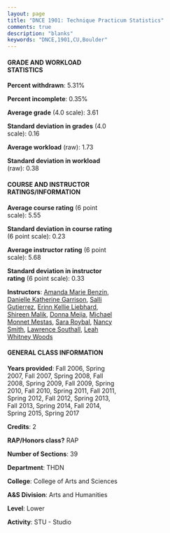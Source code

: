 ```yaml
---
layout: page
title: "DNCE 1901: Technique Practicum Statistics"
comments: true
description: "blanks"
keywords: "DNCE,1901,CU,Boulder"
---
```

<head>
<script src="https://ajax.googleapis.com/ajax/libs/jquery/2.1.3/jquery.min.js"></script>
<script src="https://dl.dropboxusercontent.com/s/pc42nxpaw1ea4o9/highcharts.js?dl=0"></script>
<!-- <script src="../assets/js/highcharts.js"></script> -->
<style type="text/css">@font-face {
	font-family: "Bebas Neue";
	src: url(https://www.filehosting.org/file/details/544349/BebasNeue Regular.otf) format("opentype");
	}
	h1.Bebas { 
		font-family: "Bebas Neue", Verdana, Tahoma;
	}
</style>
</head>
<body>
	<div id="container" style="float: right; width: 45%; height: 88%; margin-left: 2.5%; margin-right: 2.5%;"></div>
	<script language="JavaScript">
		$(document).ready(function() {
		var chart = {type: 'column'};
		var title = {text: 'Grade Distribution'};
		var xAxis = {categories: ['A','B','C','D','F'],crosshair: true};
		var yAxis = {min: 0,title: {text: 'Percentage'}};
		var tooltip = {headerFormat: '<center><b><span style="font-size:20px">{point.key}</span></b></center>',
		               pointFormat: '<td style="padding:0"><b>{point.y:.1f}%</b></td>',
		               footerFormat: '</table>',shared: true,useHTML: true};
		var plotOptions = {column: {pointPadding: 0.0,borderWidth: 0}};  
		var credits = {enabled: false};var series= [{name: 'Percent',data: [74.26,20.66,2.37,0.35,2.36,]}];
		var json = {};
		json.chart = chart;
		json.title = title;
		json.tooltip = tooltip;
		json.xAxis = xAxis;
		json.yAxis = yAxis;  
		json.series = series;
		json.plotOptions = plotOptions;  
		json.credits = credits;
		$('#container').highcharts(json);
	});
	</script>
</body>
			   
#### GRADE AND WORKLOAD STATISTICS

**Percent withdrawn**: 5.31%

**Percent incomplete**: 0.35%

**Average grade** (4.0 scale): 3.61

**Standard deviation in grades** (4.0 scale): 0.16

**Average workload** (raw): 1.73

**Standard deviation in workload** (raw): 0.38

#### COURSE AND INSTRUCTOR RATINGS/INFORMATION

**Average course rating** (6 point scale): 5.55

**Standard deviation in course rating** (6 point scale): 0.23

**Average instructor rating** (6 point scale): 5.68

**Standard deviation in instructor rating** (6 point scale): 0.33

**Instructors**: <a href='../../instructors/Amanda_Marie_Benzin'>Amanda Marie Benzin</a>, <a href='../../instructors/Danielle_Katherine_Garrison'>Danielle Katherine Garrison</a>, <a href='../../instructors/Salli_Gutierrez'>Salli Gutierrez</a>, <a href='../../instructors/Erinn_Kellie_Liebhard'>Erinn Kellie Liebhard</a>, <a href='../../instructors/Shireen_Malik'>Shireen Malik</a>, <a href='../../instructors/Donna_Mejia'>Donna Mejia</a>, <a href='../../instructors/Michael_Monnet_Mestas'>Michael Monnet Mestas</a>, <a href='../../instructors/Sara_Roybal'>Sara Roybal</a>, <a href='../../instructors/Nancy_Smith'>Nancy Smith</a>, <a href='../../instructors/Lawrence_Southall'>Lawrence Southall</a>, <a href='../../instructors/Leah_Whitney_Woods'>Leah Whitney Woods</a>

#### GENERAL CLASS INFORMATION

**Years provided**: Fall 2006, Spring 2007, Fall 2007, Spring 2008, Fall 2008, Spring 2009, Fall 2009, Spring 2010, Fall 2010, Spring 2011, Fall 2011, Spring 2012, Fall 2012, Spring 2013, Fall 2013, Spring 2014, Fall 2014, Spring 2015, Spring 2017

**Credits**: 2

**RAP/Honors class?** RAP

**Number of Sections**: 39

**Department**: THDN

**College**: College of Arts and Sciences

**A&S Division**: Arts and Humanities

**Level**: Lower

**Activity**: STU - Studio
